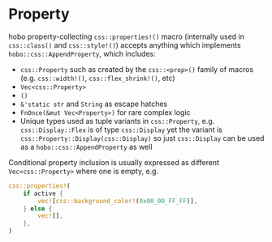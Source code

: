 # Property

hobo property-collecting `css::properties!()` macro (internally used in `css::class()` and `css::style!()`) accepts anything which implements `hobo::css::AppendProperty`, which includes:

* `css::Property` such as created by the `css::<prop>()` family of macros (e.g. `css::width!()`, `css::flex_shrink!()`, etc)
* `Vec<css::Property>`
* `()`
* `&'static str` and `String` as escape hatches
* `FnOnce(&mut Vec<Property>)` for rare complex logic
* Unique types used as tuple variants in `css::Property`, e.g. `css::Display::Flex` is of type `css::Display` yet the variant is `css::Property::Display(css::Display)` so just `css::Display` can be used as a `hobo::css::AppendProperty` as well

Conditional property inclusion is usually expressed as different `Vec<css::Property>` where one is empty, e.g.

```rust
css::properties!(
	if active {
		vec![css::background_color!(0x00_00_FF_FF)],
	} else {
		vec![],
	},
)
```

